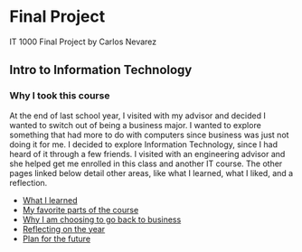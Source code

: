 # Final Project
IT 1000 Final Project
by Carlos Nevarez

## Intro to Information Technology
 
### Why I took this course 

At the end of last school year, I visited with my advisor and decided I wanted to switch out of being a business major. I wanted to explore something that had more to do with computers since business was just not doing it for me. I decided to explore Information Technology, since I had heard of it through a few friends. I visited with an engineering advisor and she helped get me enrolled in this class and another IT course. The other pages linked below detail other areas, like what I learned, what I liked, and a reflection.

* [What I learned](page2.md) 
* [My favorite parts of the course](page3.md)
* [Why I am choosing to go back to business](page4.md)
* [Reflecting on the year](page5.md)
* [Plan for the future](page6.md)